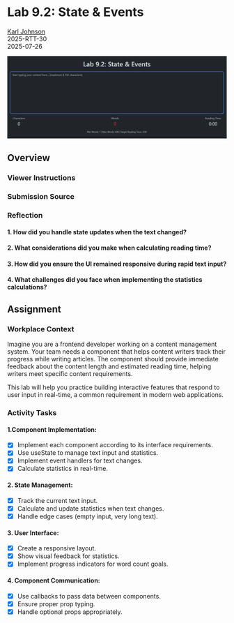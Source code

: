 # Lab 9.2: State & Events

[Karl Johnson](https://github.com/hirekarl)  
2025-RTT-30  
<time datetime="2025-07-26">2025-07-26</time>  

![Preview alt text goes here.](./preview.png)

## Overview
### Viewer Instructions


### Submission Source


### Reflection
#### 1. How did you handle state updates when the text changed?
>

#### 2. What considerations did you make when calculating reading time?
>

#### 3. How did you ensure the UI remained responsive during rapid text input?
>

#### 4. What challenges did you face when implementing the statistics calculations?
>

## Assignment
### Workplace Context
Imagine you are a frontend developer working on a content management system. Your team needs a component that helps content writers track their progress while writing articles. The component should provide immediate feedback about the content length and estimated reading time, helping writers meet specific content requirements.

This lab will help you practice building interactive features that respond to user input in real-time, a common requirement in modern web applications.

### Activity Tasks
#### 1.Component Implementation:
- [x] Implement each component according to its interface requirements.
- [x] Use useState to manage text input and statistics.
- [x] Implement event handlers for text changes.
- [x] Calculate statistics in real-time.

#### 2. State Management:
- [x] Track the current text input.
- [x] Calculate and update statistics when text changes.
- [x] Handle edge cases (empty input, very long text).

#### 3. User Interface:
- [x] Create a responsive layout.
- [x] Show visual feedback for statistics.
- [x] Implement progress indicators for word count goals.

#### 4. Component Communication:
- [x] Use callbacks to pass data between components.
- [x] Ensure proper prop typing.
- [x] Handle optional props appropriately.
